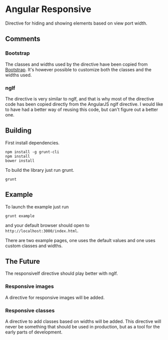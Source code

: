 # Angular Responsive
Directive for hiding and showing elements based on view port width.

## Comments

### Bootstrap

The classes and widths used by the directive have been copied from [Bootstrap](http://getbootstrap.com/).
It's however possible to customize both the classes and the widths used.

### ngIf
The directive is very similar to ngIf, and that is why most of the directive code has been copied directly from the AngularJS ngIf directive. I would like to have had a better way of reusing this code, but can't figure out a better one.

## Building
First install dependencies.

```shell
npm install -g grunt-cli
npm install
bower install
```

To build the library just run grunt.

```shell
grunt
```

## Example
To launch the example just run
```shell
grunt example
```

and your default browser should open to `http://localhost:3000/index.html`.

There are two example pages, one uses the default values and one uses custom classes and widths.

## The Future

The responsiveIf directive should play better with ngIf.

### Responsive images
A directive for responsive images will be added.

### Responsive classes
A directive to add classes based on widths will be added. This directive will never be something that should be used in production, but as a tool for the early parts of development.